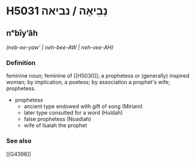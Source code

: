 # H5031 נְבִיאָה / נביאה

## nᵉbîyʼâh

_(neb-ee-yaw' | neh-bee-AW | neh-vee-AH)_

### Definition

feminine noun; feminine of [[H5030]]; a prophetess or (generally) inspired woman; by implication, a poetess; by association a prophet's wife; prophetess.

- prophetess
    - ancient type endowed with gift of song (Miriam)
    - later type consulted for a word (Huldah)
    - false prophetess (Noadiah)
    - wife of Isaiah the prophet
### See also

[[G4398]]

